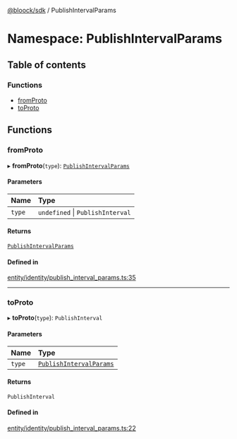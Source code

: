 [@bloock/sdk](../index.md) / PublishIntervalParams

# Namespace: PublishIntervalParams

## Table of contents

### Functions

- [fromProto](PublishIntervalParams.md#fromproto)
- [toProto](PublishIntervalParams.md#toproto)

## Functions

### fromProto

▸ **fromProto**(`type`): [`PublishIntervalParams`](../enums/PublishIntervalParams-1.md)

#### Parameters

| Name | Type |
| :------ | :------ |
| `type` | `undefined` \| `PublishInterval` |

#### Returns

[`PublishIntervalParams`](../enums/PublishIntervalParams-1.md)

#### Defined in

[entity/identity/publish_interval_params.ts:35](https://github.com/bloock/bloock-sdk/blob/bcb68de/languages/js/src/entity/identity/publish_interval_params.ts#L35)

___

### toProto

▸ **toProto**(`type`): `PublishInterval`

#### Parameters

| Name | Type |
| :------ | :------ |
| `type` | [`PublishIntervalParams`](../enums/PublishIntervalParams-1.md) |

#### Returns

`PublishInterval`

#### Defined in

[entity/identity/publish_interval_params.ts:22](https://github.com/bloock/bloock-sdk/blob/bcb68de/languages/js/src/entity/identity/publish_interval_params.ts#L22)
